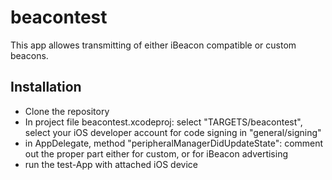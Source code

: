 # beacontest
This app allowes transmitting of either iBeacon compatible or custom beacons.

## Installation
* Clone the repository
* In project file beacontest.xcodeproj: select "TARGETS/beacontest", select your iOS developer account for code signing in "general/signing"
* in AppDelegate, method "peripheralManagerDidUpdateState": comment out the proper part either for custom, or for iBeacon advertising
* run the test-App with attached iOS device

